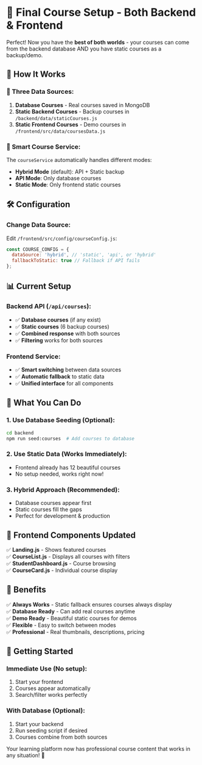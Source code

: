 # 🚀 **Final Course Setup - Both Backend & Frontend**

Perfect! Now you have the **best of both worlds** - your courses can come from the backend database AND you have static courses as a backup/demo.

## 🎯 **How It Works**

### **📁 Three Data Sources:**
1. **Database Courses** - Real courses saved in MongoDB
2. **Static Backend Courses** - Backup courses in `/backend/data/staticCourses.js`
3. **Static Frontend Courses** - Demo courses in `/frontend/src/data/coursesData.js`

### **🔄 Smart Course Service:**
The `courseService` automatically handles different modes:
- **Hybrid Mode** (default): API + Static backup
- **API Mode**: Only database courses
- **Static Mode**: Only frontend static courses

## 🛠️ **Configuration**

### **Change Data Source:**
Edit `/frontend/src/config/courseConfig.js`:

```javascript
const COURSE_CONFIG = {
  dataSource: 'hybrid', // 'static', 'api', or 'hybrid'
  fallbackToStatic: true // Fallback if API fails
};
```

## 📊 **Current Setup**

### **Backend API** (`/api/courses`):
- ✅ **Database courses** (if any exist)
- ✅ **Static courses** (6 backup courses)
- ✅ **Combined response** with both sources
- ✅ **Filtering** works for both sources

### **Frontend Service**:
- ✅ **Smart switching** between data sources
- ✅ **Automatic fallback** to static data
- ✅ **Unified interface** for all components

## 🎉 **What You Can Do**

### **1. Use Database Seeding** (Optional):
```bash
cd backend
npm run seed:courses  # Add courses to database
```

### **2. Use Static Data** (Works Immediately):
- Frontend already has 12 beautiful courses
- No setup needed, works right now!

### **3. Hybrid Approach** (Recommended):
- Database courses appear first
- Static courses fill the gaps
- Perfect for development & production

## 📱 **Frontend Components Updated**

✅ **Landing.js** - Shows featured courses  
✅ **CourseList.js** - Displays all courses with filters  
✅ **StudentDashboard.js** - Course browsing  
✅ **CourseCard.js** - Individual course display  

## 🔧 **Benefits**

✅ **Always Works** - Static fallback ensures courses always display  
✅ **Database Ready** - Can add real courses anytime  
✅ **Demo Ready** - Beautiful static courses for demos  
✅ **Flexible** - Easy to switch between modes  
✅ **Professional** - Real thumbnails, descriptions, pricing  

## 🚀 **Getting Started**

### **Immediate Use** (No setup):
1. Start your frontend
2. Courses appear automatically
3. Search/filter works perfectly

### **With Database** (Optional):
1. Start your backend
2. Run seeding script if desired
3. Courses combine from both sources

Your learning platform now has professional course content that works in any situation! 🎯
